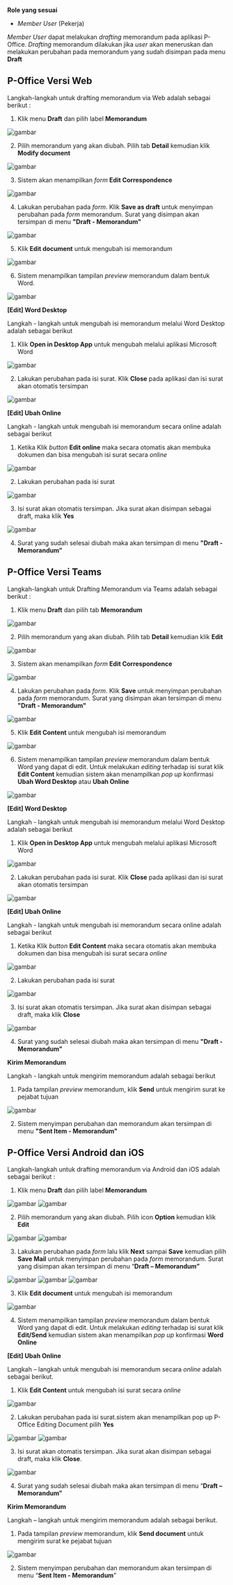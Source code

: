 **Role yang sesuai**

- _Member User_ (Pekerja)

_Member User_ dapat melakukan _drafting_ memorandum pada aplikasi P-Office. _Drafting_ memorandum dilakukan jika _user_ akan meneruskan dan melakukan perubahan pada memorandum yang sudah disimpan pada menu **Draft**

## **P-Office Versi Web**

Langkah-langkah untuk drafting memorandum via Web adalah sebagai berikut :

1. Klik menu **Draft** dan pilih label **Memorandum**

![gambar](Memorandum/MM_Web/02MM-18.png)

2. Pilih memorandum yang akan diubah. Pilih tab **Detail** kemudian klik **Modify document**

![gambar](Memorandum/MM_Web/02MM-19.png)

3. Sistem akan menampilkan _form_ **Edit Correspondence**

![gambar](Memorandum/MM_Web/02MM-20.png)

4. Lakukan perubahan pada _form_. Klik **Save as draft** untuk menyimpan perubahan pada _form_ memorandum. Surat yang disimpan akan tersimpan di menu **"Draft - Memorandum"**

![gambar](Memorandum/MM_Web/02MM-21.png)

5. Klik **Edit document** untuk mengubah isi memorandum

![gambar](Memorandum/MM_Web/02MM-22.png)

6. Sistem menampilkan tampilan _preview_ memorandum dalam bentuk Word.

![gambar](Memorandum/MM_Web/02MM-23.png)

**[Edit] Word Desktop**

Langkah - langkah untuk mengubah isi memorandum melalui Word Desktop adalah sebagai berikut

1. Klik **Open in Desktop App** untuk mengubah melalui aplikasi Microsoft Word

![gambar](Memorandum/MM_Web/02MM-24.png)

2. Lakukan perubahan pada isi surat. Klik **Close** pada aplikasi dan isi surat akan otomatis tersimpan

![gambar](Memorandum/MM_Web/02MM-25.png)

**[Edit] Ubah Online**

Langkah - langkah untuk mengubah isi memorandum secara online adalah sebagai berikut

1. Ketika Klik _button_ **Edit online** maka secara otomatis akan membuka dokumen dan bisa mengubah isi surat secara _online_

![gambar](Memorandum/MM_Web/02MM-26.png)

2. Lakukan perubahan pada isi surat

![gambar](Memorandum/MM_Web/02MM-27.png)

3. Isi surat akan otomatis tersimpan. Jika surat akan disimpan sebagai draft, maka klik **Yes**

![gambar](Memorandum/MM_Web/02MM-28.png)

4. Surat yang sudah selesai diubah maka akan tersimpan di menu **"Draft - Memorandum"**

## **P-Office Versi Teams**

Langkah-langkah untuk Drafting Memorandum via Teams adalah sebagai berikut :

1. Klik menu **Draft** dan pilih tab **Memorandum**

![gambar](Memorandum/MM_Teams/MM18.png)

2. Pilih memorandum yang akan diubah. Pilih tab **Detail** kemudian klik **Edit**

![gambar](Memorandum/MM_Teams/MM19.png)

3. Sistem akan menampilkan _form_ **Edit Correspondence**

![gambar](Memorandum/MM_Teams/MM20.png)

4. Lakukan perubahan pada _form_. Klik **Save** untuk menyimpan perubahan pada _form_ memorandum. Surat yang disimpan akan tersimpan di menu **"Draft - Memorandum"**

![gambar](Memorandum/MM_Teams/MM21.png)

5. Klik **Edit Content** untuk mengubah isi memorandum

![gambar](Memorandum/MM_Teams/MM22.png)

6. Sistem menampilkan tampilan _preview_ memorandum dalam bentuk Word yang dapat di edit. Untuk melakukan _editing_ terhadap isi surat klik **Edit Content** kemudian sistem akan menampilkan _pop up_ konfirmasi **Ubah Word Desktop** atau **Ubah Online**

![gambar](Memorandum/MM_Teams/MM26.png)

**[Edit] Word Desktop**

Langkah - langkah untuk mengubah isi memorandum melalui Word Desktop adalah sebagai berikut

1. Klik **Open in Desktop App** untuk mengubah melalui aplikasi Microsoft Word

![gambar](Memorandum/MM_Teams/MM24.png)

2. Lakukan perubahan pada isi surat. Klik **Close** pada aplikasi dan isi surat akan otomatis tersimpan

![gambar](Memorandum/MM_Teams/MM25.png)

**[Edit] Ubah Online**

Langkah - langkah untuk mengubah isi memorandum secara online adalah sebagai berikut

1. Ketika Klik _button_ **Edit Content** maka secara otomatis akan membuka dokumen dan bisa mengubah isi surat secara _online_

![gambar](Memorandum/MM_Teams/MM26.png)

2. Lakukan perubahan pada isi surat

![gambar](Memorandum/MM_Teams/MM27.png)

3. Isi surat akan otomatis tersimpan. Jika surat akan disimpan sebagai draft, maka klik **Close**

![gambar](Memorandum/MM_Teams/MM28.png)

4. Surat yang sudah selesai diubah maka akan tersimpan di menu **"Draft - Memorandum"**

**Kirim Memorandum**

Langkah - langkah untuk mengirim memorandum adalah sebagai berikut

1. Pada tampilan _preview_ memorandum, klik **Send** untuk mengirim surat ke pejabat tujuan

![gambar](Memorandum/MM_Teams/MM29.png)

2. Sistem menyimpan perubahan dan memorandum akan tersimpan di menu **"Sent Item - Memorandum"**

## **P-Office Versi Android dan iOS**

Langkah-langkah untuk drafting memorandum via Android dan iOS adalah sebagai berikut :

1. Klik menu **Draft** dan pilih label **Memorandum**

![gambar](Memorandum/MM_Android/Draftmemo/02A01.png) ![gambar](Memorandum/MM_Android/Draftmemo/02A02.png)

2. Pilih memorandum yang akan diubah. Pilih icon **Option** kemudian klik **Edit**

![gambar](Memorandum/MM_Android/Draftmemo/03A03.png)
![gambar](Memorandum/MM_Android/Draftmemo/02A03.png)

3. Lakukan perubahan pada _form_ lalu klik **Next** sampai **Save** kemudian pilih **Save Mail** untuk menyimpan perubahan pada _form_ memorandum. Surat yang disimpan akan tersimpan di menu “**Draft – Memorandum”**

![gambar](Memorandum/MM_Android/Draftmemo/02A04.png) ![gambar](Memorandum/MM_Android/Draftmemo/02A05.png)
![gambar](Memorandum/MM_Android/Draftmemo/03A05.png)

3. Klik **Edit document** untuk mengubah isi memorandum

![gambar](Memorandum/MM_Android/Draftmemo/02A06.png)

4. Sistem menampilkan tampilan _preview_ memorandum dalam bentuk Word yang dapat di edit. Untuk melakukan _editing_ terhadap isi surat klik **Edit/Send** kemudian sistem akan menampilkan _pop up_ konfirmasi **Word Online**

**[Edit] Ubah Online**

Langkah – langkah untuk mengubah isi memorandum secara _online_ adalah sebagai berikut.

1.    Klik **Edit Content** untuk mengubah isi surat secara _online_

![gambar](Memorandum/MM_Android/Draftmemo/02U01.png)

2. Lakukan perubahan pada isi surat.sistem akan menampilkan pop up P-Office Editing Document pilih **Yes**

![gambar](Memorandum/MM_Android/Draftmemo/02U02.png) ![gambar](Memorandum/MM_Android/Draftmemo/02U3.png)

3. Isi surat akan otomatis tersimpan. Jika surat akan disimpan sebagai draft, maka klik **Close**.

![gambar](Memorandum/MM_Android/Draftmemo/02U4.png)

4. Surat yang sudah selesai diubah maka akan tersimpan di menu “**Draft – Memorandum”**

**Kirim Memorandum**

Langkah – langkah untuk mengirim memorandum adalah sebagai berikut.

1. Pada tampilan _preview_ memorandum, klik **Send document** untuk mengirim surat ke pejabat tujuan

![gambar](Memorandum/MM_Android/Draftmemo/02K01.png)

2. Sistem menyimpan perubahan dan memorandum akan tersimpan di menu “**Sent Item - Memorandum**”

